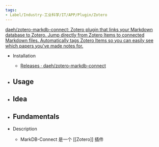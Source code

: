 ```yaml
---
tags:
- Label/Industry-工业科学/IT/APP/Plugin/Zotero
---
```


[daeh/zotero-markdb-connect: Zotero plugin that links your Markdown database to Zotero. Jump directly from Zotero Items to connected Markdown files. Automatically tags Zotero Items so you can easily see which papers you've made notes for.](https://github.com/daeh/zotero-markdb-connect)

- Installation
    - [Releases · daeh/zotero-markdb-connect](https://github.com/daeh/zotero-markdb-connect/releases)

- Usage
    - 

- Idea
    - 

- Fundamentals
    - 

- Description
    - MarkDB-Connect 是一个 [[Zotero]] 插件
